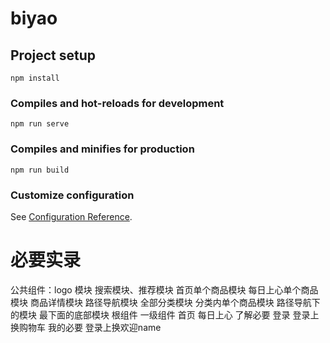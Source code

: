 # biyao

## Project setup

```
npm install
```

### Compiles and hot-reloads for development

```
npm run serve
```

### Compiles and minifies for production

```
npm run build
```

### Customize configuration

See [Configuration Reference](https://cli.vuejs.org/config/).

# 必要实录

公共组件：logo 模块
        搜索模块、推荐模块
        首页单个商品模块
        每日上心单个商品模块
        商品详情模块
        路径导航模块
        全部分类模块
        分类内单个商品模块
        路径导航下的模块
        最下面的底部模块
根组件
    一级组件
        首页
        每日上心
        了解必要
        登录 登录上换购物车
        我的必要 登录上换欢迎name

